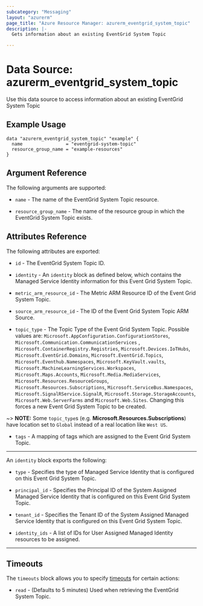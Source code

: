 ```yaml
---
subcategory: "Messaging"
layout: "azurerm"
page_title: "Azure Resource Manager: azurerm_eventgrid_system_topic"
description: |-
  Gets information about an existing EventGrid System Topic

---
```


# Data Source: azurerm_eventgrid_system_topic

Use this data source to access information about an existing EventGrid System Topic

## Example Usage

```hcl
data "azurerm_eventgrid_system_topic" "example" {
  name                = "eventgrid-system-topic"
  resource_group_name = "example-resources"
}
```

## Argument Reference

The following arguments are supported:

* `name` - The name of the EventGrid System Topic resource.

* `resource_group_name` - The name of the resource group in which the EventGrid System Topic exists.

## Attributes Reference

The following attributes are exported:

* `id` - The EventGrid System Topic ID.

* `identity` - An `identity` block as defined below, which contains the Managed Service Identity information for this Event Grid System Topic.

* `metric_arm_resource_id` - The Metric ARM Resource ID of the Event Grid System Topic.

* `source_arm_resource_id` - The ID of the Event Grid System Topic ARM Source.

* `topic_type` - The Topic Type of the Event Grid System Topic. Possible values are: `Microsoft.AppConfiguration.ConfigurationStores`, `Microsoft.Communication.CommunicationServices`
, `Microsoft.ContainerRegistry.Registries`, `Microsoft.Devices.IoTHubs`, `Microsoft.EventGrid.Domains`, `Microsoft.EventGrid.Topics`, `Microsoft.Eventhub.Namespaces`, `Microsoft.KeyVault.vaults`, `Microsoft.MachineLearningServices.Workspaces`, `Microsoft.Maps.Accounts`, `Microsoft.Media.MediaServices`, `Microsoft.Resources.ResourceGroups`, `Microsoft.Resources.Subscriptions`, `Microsoft.ServiceBus.Namespaces`, `Microsoft.SignalRService.SignalR`, `Microsoft.Storage.StorageAccounts`, `Microsoft.Web.ServerFarms` and `Microsoft.Web.Sites`. Changing this forces a new Event Grid System Topic to be created.

~> **NOTE:** Some `topic_type`s (e.g. **Microsoft.Resources.Subscriptions**) have location set to `Global` instead of a real location like `West US`.

* `tags` - A mapping of tags which are assigned to the Event Grid System Topic.

---

An `identity` block exports the following:

* `type` - Specifies the type of Managed Service Identity that is configured on this Event Grid System Topic.

* `principal_id` - Specifies the Principal ID of the System Assigned Managed Service Identity that is configured on this Event Grid System Topic.

* `tenant_id` - Specifies the Tenant ID of the System Assigned Managed Service Identity that is configured on this Event Grid System Topic.

* `identity_ids` - A list of IDs for User Assigned Managed Identity resources to be assigned.

---

## Timeouts

The `timeouts` block allows you to specify [timeouts](https://www.terraform.io/docs/configuration/resources.html#timeouts) for certain actions:

* `read` - (Defaults to 5 minutes) Used when retrieving the EventGrid System Topic.
